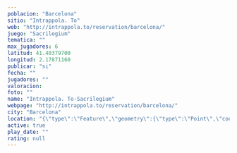```yaml
---
poblacion: "Barcelona"
sitio: "Intrappola. To"
web: "http://intrappola.to/reservation/barcelona/"
juego: "Sacrilegium"
tematica: ""
max_jugadores: 6
latitud: 41.40379700
longitud: 2.17871160
publicar: "si"
fecha: ""
jugadores: ""
valoracion: 
foto: ""
name: "Intrappola. To-Sacrilegium"
webpage: "http://intrappola.to/reservation/barcelona/"
city: "Barcelona"
location: "{\"type\":\"Feature\",\"geometry\":{\"type\":\"Point\",\"coordinates\":[2.1787116,41.403797]}}"
active: true
play_date: ""
rating: null
---
```

